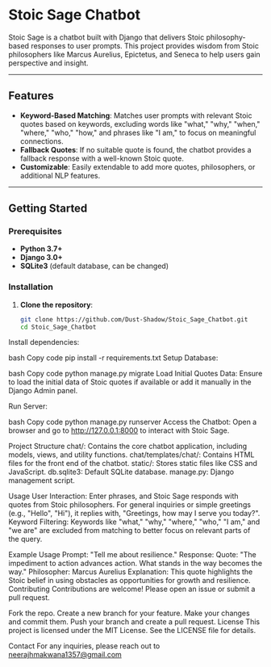 # Stoic Sage Chatbot

Stoic Sage is a chatbot built with Django that delivers Stoic philosophy-based responses to user prompts. This project provides wisdom from Stoic philosophers like Marcus Aurelius, Epictetus, and Seneca to help users gain perspective and insight.

---

## Features

- **Keyword-Based Matching**: Matches user prompts with relevant Stoic quotes based on keywords, excluding words like "what," "why," "when," "where," "who," "how," and phrases like "I am," to focus on meaningful connections.
- **Fallback Quotes**: If no suitable quote is found, the chatbot provides a fallback response with a well-known Stoic quote.
- **Customizable**: Easily extendable to add more quotes, philosophers, or additional NLP features.

---

## Getting Started

### Prerequisites

- **Python 3.7+**
- **Django 3.0+**
- **SQLite3** (default database, can be changed)

### Installation

1. **Clone the repository**:
   ```bash
   git clone https://github.com/Dust-Shadow/Stoic_Sage_Chatbot.git
   cd Stoic_Sage_Chatbot

Install dependencies:

bash
Copy code
pip install -r requirements.txt
Setup Database:

bash
Copy code
python manage.py migrate
Load Initial Quotes Data: Ensure to load the initial data of Stoic quotes if available or add it manually in the Django Admin panel.

Run Server:

bash
Copy code
python manage.py runserver
Access the Chatbot: Open a browser and go to http://127.0.0.1:8000 to interact with Stoic Sage.

Project Structure
chat/: Contains the core chatbot application, including models, views, and utility functions.
chat/templates/chat/: Contains HTML files for the front end of the chatbot.
static/: Stores static files like CSS and JavaScript.
db.sqlite3: Default SQLite database.
manage.py: Django management script.

Usage
User Interaction: Enter phrases, and Stoic Sage responds with quotes from Stoic philosophers. For general inquiries or simple greetings (e.g., "Hello", "Hi"), it replies with, "Greetings, how may I serve you today?".
Keyword Filtering: Keywords like "what," "why," "where," "who," "I am," and "we are" are excluded from matching to better focus on relevant parts of the query.

Example Usage
Prompt: "Tell me about resilience."
Response:
Quote: "The impediment to action advances action. What stands in the way becomes the way."
Philosopher: Marcus Aurelius
Explanation: This quote highlights the Stoic belief in using obstacles as opportunities for growth and resilience.
Contributing
Contributions are welcome! Please open an issue or submit a pull request.

Fork the repo.
Create a new branch for your feature.
Make your changes and commit them.
Push your branch and create a pull request.
License
This project is licensed under the MIT License. See the LICENSE file for details.

Contact
For any inquiries, please reach out to neerajhmakwana1357@gmail.com
